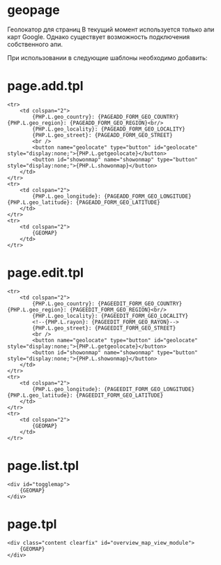 geopage
=======

Геолокатор для страниц
В текущий момент используется только апи карт Google. Однако существует возможность подключения собственного апи.

При использовании в следующие шаблоны необходимо добавить:

page.add.tpl
============

	<tr>
		<td colspan="2">
			{PHP.L.geo_country}: {PAGEADD_FORM_GEO_COUNTRY} {PHP.L.geo_region}: {PAGEADD_FORM_GEO_REGION}<br/> 
			{PHP.L.geo_locality}: {PAGEADD_FORM_GEO_LOCALITY}
			{PHP.L.geo_street}: {PAGEADD_FORM_GEO_STREET}
			<br />
			<button name="geolocate" type="button" id="geolocate" style="display:none;">{PHP.L.getgeolocate}</button>	
			<button id="showonmap" name="showonmap" type="button" style="display:none;">{PHP.L.showonmap}</button>
		</td>
	</tr>
	<tr>
		<td colspan="2">
			{PHP.L.geo_longitude}: {PAGEADD_FORM_GEO_LONGITUDE} {PHP.L.geo_latitude}: {PAGEADD_FORM_GEO_LATITUDE}
		</td>
	</tr>
	<tr>
		<td colspan="2">
			{GEOMAP}
		</td>
	</tr>

page.edit.tpl
=============

	<tr>
		<td colspan="2">
			{PHP.L.geo_country}: {PAGEEDIT_FORM_GEO_COUNTRY} {PHP.L.geo_region}: {PAGEEDIT_FORM_GEO_REGION}<br/>
			{PHP.L.geo_locality}: {PAGEEDIT_FORM_GEO_LOCALITY}
			<!--{PHP.L.rayon}: {PAGEEDIT_FORM_GEO_RAYON}-->
			{PHP.L.geo_street}: {PAGEEDIT_FORM_GEO_STREET}
			<br />
			<button name="geolocate" type="button" id="geolocate" style="display:none;">{PHP.L.getgeolocate}</button>	
			<button id="showonmap" name="showonmap" type="button" style="display:none;">{PHP.L.showonmap}</button>
		</td>
	</tr>
	<tr>
		<td colspan="2">
			{PHP.L.geo_longitude}: {PAGEEDIT_FORM_GEO_LONGITUDE} {PHP.L.geo_latitude}: {PAGEEDIT_FORM_GEO_LATITUDE}
		</td>
	</tr>
	<tr>
		<td colspan="2">
			{GEOMAP}
		</td>
	</tr>


page.list.tpl
=============

	<div id="togglemap">
		{GEOMAP}
	</div>

page.tpl
===========

	<div class="content clearfix" id="overview_map_view_module">
		{GEOMAP}
	</div>  